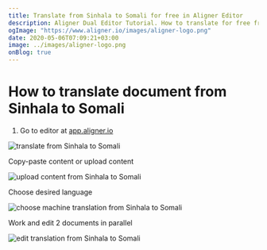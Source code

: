 ```yaml
---
title: Translate from Sinhala to Somali for free in Aligner Editor
description: Aligner Dual Editor Tutorial. How to translate for free from Sinhala to Somali. Aligner is multilingual document management platform. 
ogImage: "https://www.aligner.io/images/aligner-logo.png"
date: 2020-05-06T07:09:21+03:00
image: ../images/aligner-logo.png
onBlog: true
---
```


# How to translate document from Sinhala to Somali

1. Go to editor at [app.aligner.io](https://app.aligner.io "Aligner App web page")

![translate from Sinhala to Somali](../aligner-blank-editor.png "translate from Sinhala to Somali")

Copy-paste content or upload content

![upload content from Sinhala to Somali](../aligner-uploaded-document.png "upload content from Sinhala to Somali")

Choose desired language

![choose machine translation from Sinhala to Somali](../aligner-language-dropdown.png "choose machine translation from Sinhala to Somali")

Work and edit 2 documents in parallel

![edit translation from Sinhala to Somali](../aligner-double-sitded-editor.png "edit translation from Sinhala to Somali")

